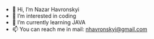 - 👋 Hi, I’m Nazar Havronskyi
- 👀 I’m interested in coding
- 🌱 I’m currently learning JAVA
- 📫 You can reach me in mail: nhavronskyi@gmail.com

